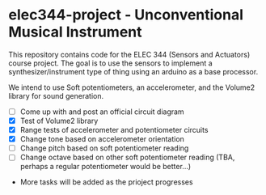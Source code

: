 # elec344-project - Unconventional Musical Instrument

This repository contains code for the ELEC 344 (Sensors and Actuators) course project. The goal is to use the sensors to implement a synthesizer/instrument type of thing using an arduino as a base processor.

We intend to use Soft potentiometers, an accelerometer, and the Volume2 library for sound generation.

- [ ] Come up with and post an official circuit diagram
- [x] Test of Volume2 library
- [x] Range tests of accelerometer and potentiometer circuits
- [x] Change tone based on accelerometer orientation
- [ ] Change pitch based on soft potentiometer reading
- [ ] Change octave based on other soft potentiometer reading (TBA, perhaps a regular potentiometer would be better...)
- More tasks will be added as the prioject progresses

